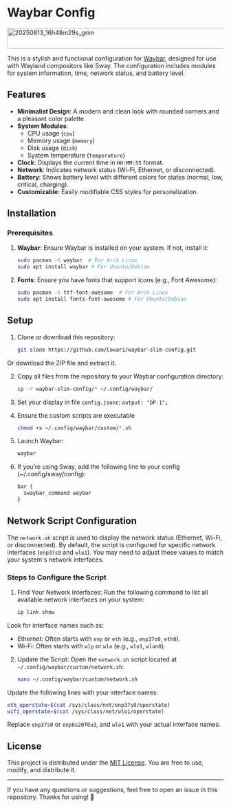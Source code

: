 # Waybar Config

<img width="1918" height="48" alt="20250813_16h48m29s_grim" src="https://github.com/user-attachments/assets/f1257f09-5ba5-47b3-ade0-dff1f9f9cf66" />


This is a stylish and functional configuration for [Waybar](https://github.com/Alexays/Waybar), designed for use with Wayland compositors like Sway.
The configuration includes modules for system information, time, network status, and battery level.

## Features

- **Minimalist Design**: A modern and clean look with rounded corners and a pleasant color palette.
- **System Modules**:
  - CPU usage (`cpu`)
  - Memory usage (`memory`)
  - Disk usage (`disk`)
  - System temperature (`temperature`)
- **Clock**: Displays the current time in `HH:MM:SS` format.
- **Network**: Indicates network status (Wi-Fi, Ethernet, or disconnected).
- **Battery**: Shows battery level with different colors for states (normal, low, critical, charging).
- **Customizable**: Easily modifiable CSS styles for personalization.

## Installation

### Prerequisites

1. **Waybar**: Ensure Waybar is installed on your system. If not, install it:
   ```bash
   sudo pacman -S waybar  # For Arch Linux
   sudo apt install waybar # For Ubuntu/Debian
   ```

2. **Fonts**: Ensure you have fonts that support icons (e.g., Font Awesome):
   ```bash
   sudo pacman -S ttf-font-awesome  # For Arch Linux
   sudo apt install fonts-font-awesome # For Ubuntu/Debian
   ```

## Setup

1. Clone or download this repository:
   ```bash
   git clone https://github.com/Cowari/waybar-slim-config.git
   ```
Or download the ZIP file and extract it.

2. Copy all files from the repository to your Waybar configuration directory:
   ```bash
   cp -r waybar-slim-config/* ~/.config/waybar/
   ```
3. Set your display in file `config.jsonc`:
   `output: "DP-1";`

4. Ensure the custom scripts are executable
   ```bash
   chmod +x ~/.config/waybar/custom/*.sh
   ```
   
5. Launch Waybar:
   ```bash
   waybar
   ```
   
6. If you’re using Sway, add the following line to your config (~/.config/sway/config):
   ```bash
   bar {
     swaybar_command waybar
   }
   ```

## Network Script Configuration

The `network.sh` script is used to display the network status (Ethernet, Wi-Fi, or disconnected).
By default, the script is configured for specific network interfaces (`enp37s0` and `wlo1`). You may need to adjust these values to match your system's network interfaces.

### Steps to Configure the Script
1. Find Your Network Interfaces:
Run the following command to list all available network interfaces on your system:
   ```bash
   ip link show
   ```
Look for interface names such as:
- Ethernet: Often starts with `enp` or `eth` (e.g., `enp37s0`, `eth0`).
- Wi-Fi: Often starts with `wlp` or `wlo` (e.g., `wlo1`, `wlan0`).

2. Update the Script:
Open the `network.sh` script located at `~/.config/waybar/custom/network.sh`:
   ```bash
   nano ~/.config/waybar/custom/network.sh
   ```
Update the following lines with your interface names:
   ```bash
   eth_operstate=$(cat /sys/class/net/enp37s0/operstate)
   wifi_operstate=$(cat /sys/class/net/wlo1/operstate)
   ```
Replace `enp37s0` or `enp0s20f0u3`, and `wlo1` with your actual interface names.

## License

This project is distributed under the [MIT License](https://mit-license.org). You are free to use, modify, and distribute it.

---

If you have any questions or suggestions, feel free to open an issue in this repository.
Thanks for using! 🚀

